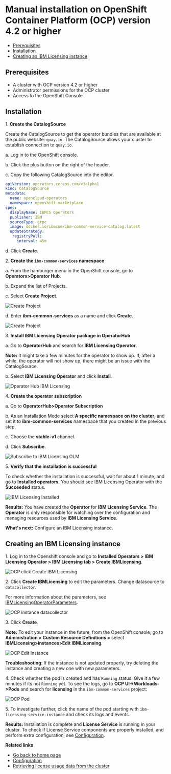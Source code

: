 # Manual installation on OpenShift Container Platform (OCP) version 4.2 or higher

* [Prerequisites](#prerequisites)
* [Installation](#installation)
* [Creating an IBM Licensing instance](#creating-an-ibm-licensing-instance)

## Prerequisites

- A cluster with OCP version 4.2 or higher
- Administrator permissions for the OCP cluster
- Access to the OpenShift Console

## Installation

1\. **Create the CatalogSource**

Create the CatalogSource to get the operator bundles that are available at the public website: `quay.io`. The CatalogSource allows your cluster to establish connection to `quay.io`.

a. Log in to the OpenShift console.

b. Click the plus button on the right of the header.

c. Copy the following CatalogSource into the editor.

```yaml
apiVersion: operators.coreos.com/v1alpha1
kind: CatalogSource
metadata:
  name: opencloud-operators
  namespace: openshift-marketplace
spec:
  displayName: IBMCS Operators
  publisher: IBM
  sourceType: grpc
  image: docker.io/ibmcom/ibm-common-service-catalog:latest
  updateStrategy:
   registryPoll:
     interval: 45m
```

d. Click **Create**.

2\. **Create the `ibm-common-services` namespace**

a. From the hamburger menu in the OpenShift console, go to **Operators>Operator Hub**.

b. Expand the list of Projects.

c. Select **Create Project**.

![Create Project](/images/create-project.png)

d. Enter **ibm-common-services** as a name and click **Create**.

![Create Project](/images/create-project-2.png)

3\. **Install IBM Licensing Operator package in OperatorHub**

a. Go to **OperatorHub** and search for **IBM Licensing Operator**.

   **Note:** It might take a few minutes for the operator to show up. If, after a while, the operator will not show up, there might be an issue with the CatalogSource.

b. Select **IBM Licensing Operator** and click **Install**.

![Operator Hub IBM Licensing](/images/operator-hub-licensing.png)

4\. **Create the operator subscription**

a. Go to **OperatorHub>Operator Subscription**

b. As an Installation Mode select **A specific namespace on the cluster**, and set it to **ibm-common-services** namespace that you created in the previous step.

c. Choose the **stable-v1** channel.

d. Click **Subscribe**.

![Subscribe to IBM Licensing OLM](/images/subscribe-licensing.png)

5\. **Verify that the installation is successful**

To check whether the installation is successful, wait for about 1 minute, and go to **Installed operators**. You should see IBM Licensing Operator with the **Succeeded** status.

![IBM Licensing Installed](/images/installed.png)

**Results:**
You have created the **Operator** for **IBM Licensing Service**. The **Operator** is only responsible for watching over the configuration and managing resources used by **IBM Licensing Service**.

**What's next:**
Configure an IBM Licensing instance.

## Creating an IBM Licensing instance

1\. Log in to the Openshift console and go to **Installed Operators > IBM Licensing Operator > IBM Licensing tab > Create IBMLicensing**.

![OCP click Create IBM Licensing](/images/ocp_create_instance.png)

2\. Click **Create IBMLicensing** to edit the parameters. Change datasource to `datacollector`. 

For more information about the parameters, see [IBMLicensingOperatorParameters](images/IBMLicensingOperatorParameters.csv).

![OCP instance datacollector](/images/ocp_instance_datacollector.png)

3\. Click **Create**.

   **Note:** To edit your instance in the future, from the OpenShift console, go to **Administration > Custom Resource Definitions >** select **IBMLicensing>instances>Edit IBMLicensing**.

![OCP Edit Instance](/images/ocp_edit_instance.png)

**Troubleshooting**: If the instance is not updated properly, try deleting the instance and creating a new one with new parameters.

4\. Check whether the pod is created and has `Running` status. Give it a few minutes if its not `Running` yet.
To see the logs, go to **OCP UI->Workloads->Pods** and search for **licensing** in the `ibm-common-services` project:

![OCP Pod](/images/ocp_pod.png)

5\. To investigate further, click the name of the pod starting with `ibm-licensing-service-instance` and check its logs and events.

**Results:** 
Installation is complete and **License Service** is running in your cluster. To check if License Service components are properly installed, and perform extra configuration, see [Configuration](Configuration.md).

<b>Related links</b>

- [Go back to home page](../License_Service_main.md#documentation)
- [Configuration](Configuration.md)
- [Retrieving license usage data from the cluster](Retrieving_data.md)
